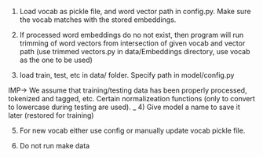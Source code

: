 1) Load vocab as pickle file, and word vector path in config.py. Make sure the vocab matches with the stored embeddings. 

2) If processed word embeddings do no not exist, then program will run trimming of word vectors from intersection of given vocab and vector path (use trimmed vectors.py in data/Embeddings directory, use vocab as the one to be used) 

3) load train, test, etc in data/ folder. Specify path in model/config.py

IMP-> We assume that training/testing data has been properly processed, tokenized and tagged, etc. 
Certain normalizeation functions (only to convert to lowercase during testing are used).
_
4) Give model a name to save it later (restored for training)

5) For new vocab either use config or manually update vocab pickle file. 

6) Do not run make data
